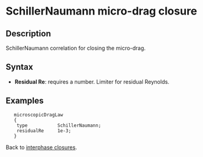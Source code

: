 SchillerNaumann micro-drag closure
==
Description
--
SchillerNaumann correlation for closing the micro-drag.

Syntax
--

* __Residual Re__: requires a number. Limiter for residual Reynolds.

Examples
--

```
   microscopicDragLaw
   {
    type           SchillerNaumann;
    residualRe     1e-3;
   }
```

Back to [interphase closures](../../ClsInter.md).
